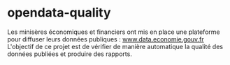 # opendata-quality

Les minisères économiques et financiers ont mis en place une plateforme pour diffuser leurs données publiques : www.data.economie.gouv.fr
L'objectif de ce projet est de vérifier de manière automatique la qualité des données publiées et produire des rapports.

